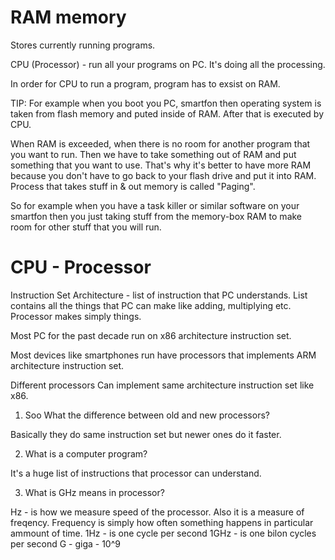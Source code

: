 # RAM memory

Stores currently running programs. 

CPU (Processor) - run all your programs on PC. It's doing all the processing.

In order for CPU to run a program, program has to exsist on RAM.

TIP: For example when you boot you PC, smartfon then operating system is taken from flash memory and puted inside of RAM. After that is 
executed by CPU.

When RAM is exceeded, when there is no room for another program that you want to run. Then we have to take something out of RAM
and put something that you want to use. That's why it's better to have more RAM because you don't have to go back to your flash drive and 
put it into RAM. Process that takes stuff in & out memory is called "Paging". 

So for example when you have a task killer or similar software on your smartfon then you just taking stuff from the 
memory-box RAM to make room for other stuff that you will run.

# CPU - Processor 

Instruction Set Architecture - list of instruction that PC understands. List contains all the things that PC can make like adding, 
multiplying etc. Processor makes simply things.

Most PC for the past decade run on x86 architecture instruction set.

Most devices like smartphones run have processors that implements ARM architecture instruction set. 

Different processors Can implement same architecture instruction set like x86. 



1. Soo What the difference between old and new processors? 

Basically they do same instruction set but newer ones do it faster. 

2. What is a computer program? 

It's a huge list of instructions that processor can understand.

3. What is GHz means in processor? 

Hz - is how we measure speed of the processor. Also it is a measure of freqency. Frequency is simply how often something happens in 
particular ammount of time.
1Hz - is one cycle per second
1GHz - is one bilon cycles per second 
G - giga - 10^9







